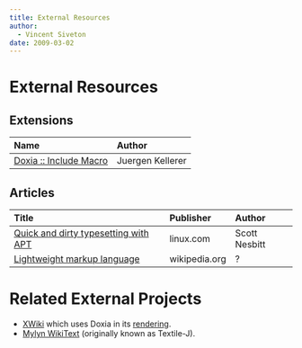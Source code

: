 ```yaml
---
title: External Resources
author: 
  - Vincent Siveton
date: 2009-03-02
---
```


<!-- Licensed to the Apache Software Foundation (ASF) under one-->
<!-- or more contributor license agreements.  See the NOTICE file-->
<!-- distributed with this work for additional information-->
<!-- regarding copyright ownership.  The ASF licenses this file-->
<!-- to you under the Apache License, Version 2.0 (the-->
<!-- "License"); you may not use this file except in compliance-->
<!-- with the License.  You may obtain a copy of the License at-->
<!---->
<!--   http://www.apache.org/licenses/LICENSE-2.0-->
<!---->
<!-- Unless required by applicable law or agreed to in writing,-->
<!-- software distributed under the License is distributed on an-->
<!-- "AS IS" BASIS, WITHOUT WARRANTIES OR CONDITIONS OF ANY-->
<!-- KIND, either express or implied.  See the License for the-->
<!-- specific language governing permissions and limitations-->
<!-- under the License.-->

# External Resources

## Extensions

|Name|Author|
|:---|:---|
|[Doxia :: Include Macro](http://doxia-include.sourceforge.net/)|Juergen Kellerer|
## Articles

|Title|Publisher|Author|
|:---|:---|:---|
|[Quick and dirty typesetting with APT](https://www.linux.com/news/quick-and-dirty-typesetting-apt/)|linux\.com|Scott Nesbitt|
|[Lightweight markup language](http://en.wikipedia.org/wiki/Lightweight_markup_language)|wikipedia\.org|?|
# Related External Projects

- [XWiki](http://www.xwiki.org/) which uses Doxia in its [rendering](http://svn.xwiki.org/svnroot/xwiki/platform/core/trunk/xwiki-rendering/xwiki-rendering-parsers/xwiki-rendering-parser-doxia/)\.
- [Mylyn WikiText](http://wiki.eclipse.org/Mylyn/Incubator/WikiText) \(originally known as Textile\-J\)\.
